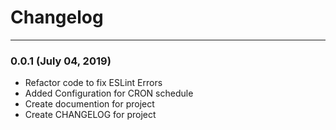 # Changelog
---------

### 0.0.1 (July 04, 2019)
- Refactor code to fix ESLint Errors
- Added Configuration for CRON schedule
- Create documention for project
- Create CHANGELOG for project